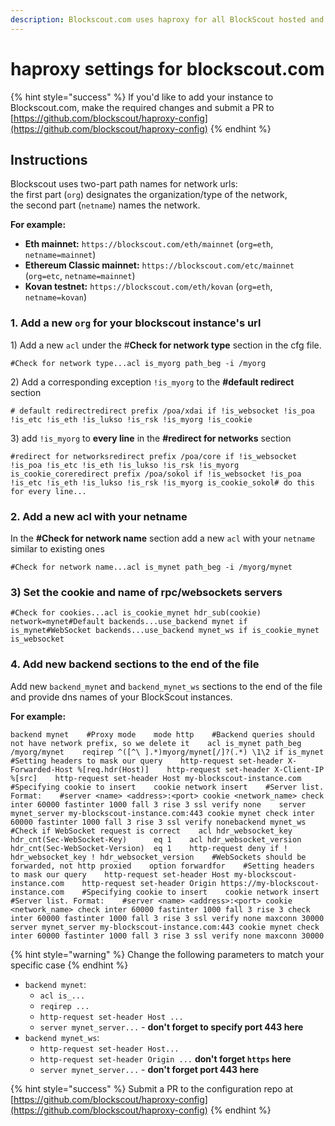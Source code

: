 ```yaml
---
description: Blockscout.com uses haproxy for all BlockScout hosted and external instances.
---
```


# haproxy settings for blockscout.com

{% hint style="success" %}
If you'd like to add your instance to Blockscout.com, make the required changes and submit a PR to [https://github.com/blockscout/haproxy-config](https://github.com/blockscout/haproxy-config) 
{% endhint %}

## Instructions

Blockscout uses two-part path names for network urls:  
the first part \(`org`\)  designates the organization/type of the network,   
the second part \(`netname`\) names the network. 

**For example:**

* **Eth mainnet:** `https://blockscout.com/eth/mainnet`   \(`org=eth`, `netname=mainnet`\)
* **Ethereum Classic mainnet:** `https://blockscout.com/etc/mainnet`   \(`org=etc`, `netname=mainnet`\)
* **Kovan testnet:** `https://blockscout.com/eth/kovan`  \(`org=eth`, `netname=kovan`\)

### 1. Add a new `org` for your blockscout instance's url

1\) Add a new `acl` under the  \#**Check for network type** section in the cfg file.

```text
#Check for network type...acl is_myorg path_beg -i /myorg
```

2\)  Add a corresponding exception `!is_myorg` to the  **\#default redirect** section

```text
# default redirectredirect prefix /poa/xdai if !is_websocket !is_poa !is_etc !is_eth !is_lukso !is_rsk !is_myorg !is_cookie
```

3\) add `!is_myorg` to **every line** in the **\#redirect for networks** section

```text
#redirect for networksredirect prefix /poa/core if !is_websocket !is_poa !is_etc !is_eth !is_lukso !is_rsk !is_myorg is_cookie_coreredirect prefix /poa/sokol if !is_websocket !is_poa !is_etc !is_eth !is_lukso !is_rsk !is_myorg is_cookie_sokol# do this for every line...
```

### 2. Add a new acl with your netname

In the  **\#Check for network name** section add a new `acl` with your `netname` similar to existing ones

```text
#Check for network name...acl is_mynet path_beg -i /myorg/mynet
```

### 3\) Set the cookie and name of rpc/websockets servers

```text
#Check for cookies...acl is_cookie_mynet hdr_sub(cookie) network=mynet#Default backends...use_backend mynet if is_mynet#WebSocket backends...use_backend mynet_ws if is_cookie_mynet is_websocket
```

### 4. Add new backend sections to the end of the file

Add new `backend_mynet` and `backend_mynet_ws` sections to the end of the file and provide dns names of your BlockScout instances.

**For example:**

```text
backend mynet    #Proxy mode    mode http    #Backend queries should not have network prefix, so we delete it    acl is_mynet path_beg /myorg/mynet    reqirep ^([^\ ].*)myorg/mynet[/]?(.*) \1\2 if is_mynet    #Setting headers to mask our query    http-request set-header X-Forwarded-Host %[req.hdr(Host)]    http-request set-header X-Client-IP %[src]    http-request set-header Host my-blockscout-instance.com    #Specifying cookie to insert    cookie network insert    #Server list. Format:    #server <name> <address>:<port> cookie <network_name> check inter 60000 fastinter 1000 fall 3 rise 3 ssl verify none    server mynet_server my-blockscout-instance.com:443 cookie mynet check inter 60000 fastinter 1000 fall 3 rise 3 ssl verify nonebackend mynet_ws    #Check if WebSocket request is correct    acl hdr_websocket_key      hdr_cnt(Sec-WebSocket-Key)      eq 1    acl hdr_websocket_version  hdr_cnt(Sec-WebSocket-Version)  eq 1    http-request deny if ! hdr_websocket_key ! hdr_websocket_version    #WebSockets should be forwarded, not http proxied    option forwardfor    #Setting headers to mask our query    http-request set-header Host my-blockscout-instance.com    http-request set-header Origin https://my-blockscout-instance.com    #Specifying cookie to insert    cookie network insert    #Server list. Format:    #server <name> <address>:<port> cookie <network_name> check inter 60000 fastinter 1000 fall 3 rise 3 check inter 60000 fastinter 1000 fall 3 rise 3 ssl verify none maxconn 30000    server mynet_server my-blockscout-instance.com:443 cookie mynet check inter 60000 fastinter 1000 fall 3 rise 3 ssl verify none maxconn 30000
```

{% hint style="warning" %}
Change the following parameters to match your specific case
{% endhint %}

* `backend mynet`:
  * `acl is_...`
  * `reqirep ...`
  * `http-request set-header Host ...`
  * `server mynet_server...` - **don't forget to specify port 443 here**
* `backend mynet_ws`:
  * `http-request set-header Host...`
  * `http-request set-header Origin ...` **don't forget `https` here**
  * `server mynet_server...` - **don't forget port 443 here**

{% hint style="success" %}
Submit a PR to the configuration repo at [https://github.com/blockscout/haproxy-config](https://github.com/blockscout/haproxy-config) 
{% endhint %}

